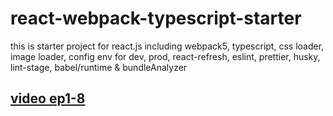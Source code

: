 # react-webpack-typescript-starter

this is starter project for react.js including webpack5, typescript, css loader, image loader, config env for dev, prod, react-refresh, eslint, prettier, husky, lint-stage, babel/runtime &amp; bundleAnalyzer

## [video ep1-8](https://youtu.be/Elpu7CIuqjY?list=PLC3y8-rFHvwiWPS2RO3BKotLRfgg_8WEo)<br>
